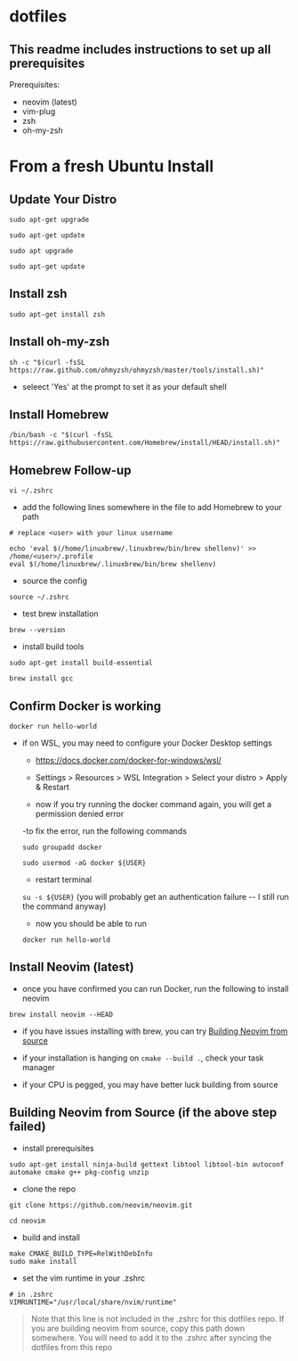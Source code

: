 # dotfiles

## This readme includes instructions to set up all prerequisites

Prerequisites: 

- neovim (latest)
- vim-plug
- zsh
- oh-my-zsh

# From a fresh Ubuntu Install

## Update Your Distro

`sudo apt-get upgrade`

`sudo apt-get update`

`sudo apt upgrade`

`sudo apt-get update`

## Install zsh

`sudo apt-get install zsh`

## Install oh-my-zsh

`sh -c "$(curl -fsSL https://raw.github.com/ohmyzsh/ohmyzsh/master/tools/install.sh)"`

- seleect 'Yes' at the prompt to set it as your default shell

## Install Homebrew

`/bin/bash -c "$(curl -fsSL https://raw.githubusercontent.com/Homebrew/install/HEAD/install.sh)"`

## Homebrew Follow-up 

`vi ~/.zshrc`

- add the following lines somewhere in the file to add Homebrew to your path

```
# replace <user> with your linux username

echo 'eval $(/home/linuxbrew/.linuxbrew/bin/brew shellenv)' >> /home/<user>/.profile
eval $(/home/linuxbrew/.linuxbrew/bin/brew shellenv)
```

- source the config 

`source ~/.zshrc`

- test brew installation

`brew --version`

- install build tools

`sudo apt-get install build-essential`

`brew install gcc`


## Confirm Docker is working

`docker run hello-world`

- if on WSL, you may need to configure your Docker Desktop settings

    - https://docs.docker.com/docker-for-windows/wsl/

    - Settings > Resources > WSL Integration > Select your distro > Apply & Restart
  
  - now if you try running the docker command again, you will get a permission denied error
  
  -to fix the error, run the following commands
  
  `sudo groupadd docker`
  
  `sudo usermod -aG docker ${USER}`
  
  - restart terminal
  
  `su -s ${USER}` (you will probably get an authentication failure -- I still run the command anyway)
  
  - now you should be able to run
  
  `docker run hello-world`

## Install Neovim (latest)

- once you have confirmed you can run Docker, run the following to install neovim

`brew install neovim --HEAD`

- if you have issues installing with brew, you can try [Building Neovim from source](https://github.com/neovim/neovim/wiki/Building-Neovim)

- if your installation is hanging on `cmake --build .`, check your task manager

- if your CPU is pegged, you may have better luck building from source 

## Building Neovim from Source (if the above step failed)

- install prerequisites

`sudo apt-get install ninja-build gettext libtool libtool-bin autoconf automake cmake g++ pkg-config unzip`

- clone the repo

`git clone https://github.com/neovim/neovim.git`

`cd neovim`

- build and install

```
make CMAKE_BUILD_TYPE=RelWithDebInfo
sudo make install
```

- set the vim runtime in your .zshrc
```
# in .zshrc
VIMRUNTIME="/usr/local/share/nvim/runtime"
```
> Note that this line is not included in the .zshrc for this dotfiles repo. If you are building neovim from source, copy this path down somewhere. You will need to add it to the .zshrc after syncing the dotfiles from this repo
